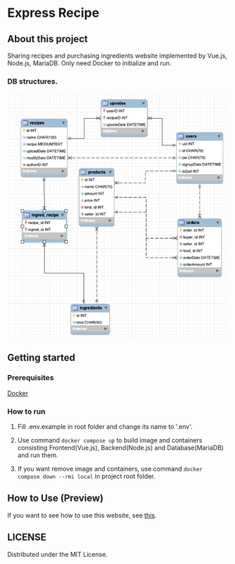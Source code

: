# Express Recipe

## About this project

Sharing recipes and purchasing ingredients website implemented by Vue.js, Node.js, MariaDB. Only need Docker to initialize and run.

### DB structures.

<img src="./imgs/dbStructure.png"/>

## Getting started

### Prerequisites

[Docker][1]

### How to run

1. Fill .env.example in root folder and change its name to '.env'.

1. Use command <code>docker compose up</code> to build image and containers consisting Frontend(Vue.js), Backend(Node.js) and Database(MariaDB) and run them.

1. If you want remove image and containers, use command <code>docker compose down --rmi local</code> in project root folder.

## How to Use (Preview)

If you want to see how to use this website, see [this][2].

## LICENSE

Distributed under the MIT License.

[1]: https://www.docker.com/get-started
[2]: ./examples/readme.md
